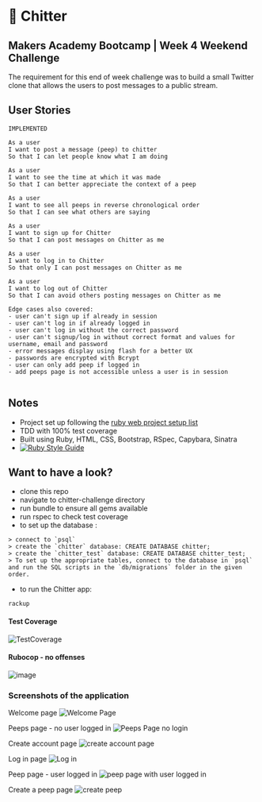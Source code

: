 :hatched_chick: Chitter 
=======

Makers Academy Bootcamp | Week 4 Weekend Challenge
----

The requirement for this end of week challenge was to build a small Twitter clone that allows the users to post messages to a public stream.

User Stories
-------

```
IMPLEMENTED

As a user
I want to post a message (peep) to chitter
So that I can let people know what I am doing  

As a user
I want to see the time at which it was made
So that I can better appreciate the context of a peep

As a user
I want to see all peeps in reverse chronological order
So that I can see what others are saying  

As a user
I want to sign up for Chitter
So that I can post messages on Chitter as me

As a user
I want to log in to Chitter
So that only I can post messages on Chitter as me

As a user
I want to log out of Chitter
So that I can avoid others posting messages on Chitter as me

Edge cases also covered: 
- user can't sign up if already in session
- user can't log in if already logged in
- user can't log in without the correct password
- user can't signup/log in without correct format and values for username, email and password
- error messages display using flash for a better UX
- passwords are encrypted with Bcrypt
- user can only add peep if logged in
- add peeps page is not accessible unless a user is in session


```

Notes
-----
- Project set up following the [ruby web project setup list](https://github.com/makersacademy/course/blob/main/pills/ruby_web_project_setup_list.md)
- TDD with 100% test coverage
- Built using Ruby, HTML, CSS, Bootstrap, RSpec, Capybara, Sinatra  
- [![Ruby Style Guide](https://img.shields.io/badge/code_style-rubocop-brightgreen.svg)](https://github.com/rubocop/rubocop)

Want to have a look?
------
- clone this repo
- navigate to chitter-challenge directory
- run bundle to ensure all gems available
- run rspec to check test coverage
- to set up the database : 
```
> connect to `psql`
> create the `chitter` database: CREATE DATABASE chitter;
> create the `chitter_test` database: CREATE DATABASE chitter_test;
> To set up the appropriate tables, connect to the database in `psql` and run the SQL scripts in the `db/migrations` folder in the given order.
```
- to run the Chitter app:
```
rackup
```

#### Test Coverage
![TestCoverage](https://user-images.githubusercontent.com/10349072/151720462-501d524b-a5f3-48d0-b0d5-b678f7fb71c7.png)
#### Rubocop - no offenses
![image](https://user-images.githubusercontent.com/10349072/151720651-2816c719-45ab-4932-a1ee-94a1d0ce83af.png)

### Screenshots of the application
Welcome page
![Welcome Page](https://user-images.githubusercontent.com/10349072/152395096-0d036208-e59d-43f0-8330-7755d6b0a6c2.png)

Peeps page - no user logged in
![Peeps Page no login](https://user-images.githubusercontent.com/10349072/152395348-b6cf36e7-f6cb-444a-8466-268d48256311.png)

Create account page
![create account page](https://user-images.githubusercontent.com/10349072/152395586-eb6a9fca-d5a3-40d5-be9e-b4e574e4db4c.png)

Log in page 
![Log in](https://user-images.githubusercontent.com/10349072/152395800-b260c1f1-80b1-4cb2-9927-86e19f64a565.png)

Peep page - user logged in
![peep page with user logged in](https://user-images.githubusercontent.com/10349072/152396360-8e58adb1-418f-4a92-bbcd-771e75923803.png)


Create a peep page
![create peep](https://user-images.githubusercontent.com/10349072/152396017-40413c53-71b1-45d4-93bf-09ebc57c295c.png)
